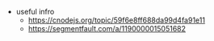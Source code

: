 - useful infro
  - https://cnodejs.org/topic/59f6e8ff688da99d4fa91e11
  - https://segmentfault.com/a/1190000015051682
